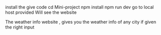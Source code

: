install the give code
cd Mini-project
npm install
npm run dev
go to local host provided
Will see the website


The weather info website , gives you the weather info of any city if given the right input

